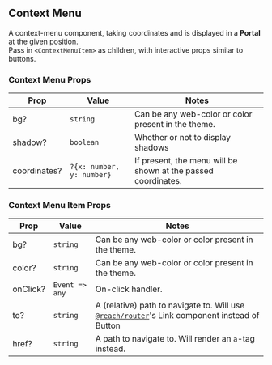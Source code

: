 ## Context Menu

A context-menu component, taking coordinates and is displayed in a **Portal** at the given position.  
Pass in `<ContextMenuItem>` as children, with interactive props similar to buttons.

### Context Menu Props

| Prop         | Value                     | Notes                                                         |
| ------------ | ------------------------- | ------------------------------------------------------------- |
| bg?          | `string`                  | Can be any web-color or color present in the theme.           |
| shadow?      | `boolean`                 | Whether or not to display shadows                             |
| coordinates? | `?{x: number, y: number}` | If present, the menu will be shown at the passed coordinates. |

### Context Menu Item Props

| Prop     | Value          | Notes                                                                                                                                |
| -------- | -------------- | ------------------------------------------------------------------------------------------------------------------------------------ |
| bg?      | `string`       | Can be any web-color or color present in the theme.                                                                                  |
| color?   | `string`       | Can be any web-color or color present in the theme.                                                                                  |
| onClick? | `Event => any` | On-click handler.                                                                                                                    |
| to?      | `string`       | A (relative) path to navigate to. Will use [`@reach/router`](https://www.github.com/reach/router)'s Link component instead of Button |
| href?    | `string`       | A path to navigate to. Will render an `a`-tag instead.                                                                               |
